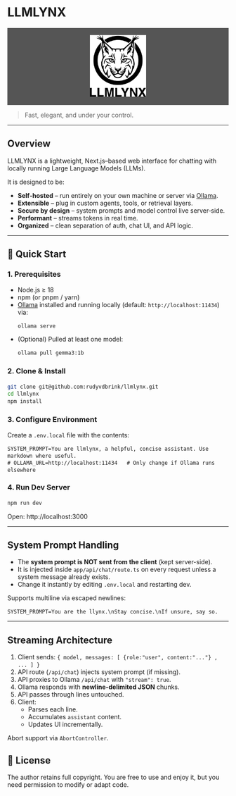 # LLMLYNX

<p align="center" style="background:#555;padding:16px;">
  <img src="./public/logo_text.png" width="128" alt="LLMLYNX Logo" />
</p>

> Fast, elegant, and under your control.

---

## Overview

LLMLYNX is a lightweight, Next.js–based web interface for chatting with locally running Large Language Models (LLMs).  

It is designed to be:

- **Self‑hosted** – run entirely on your own machine or server via [Ollama](https://ollama.ai/).
- **Extensible** – plug in custom agents, tools, or retrieval layers.
- **Secure by design** – system prompts and model control live server‑side.
- **Performant** – streams tokens in real time.
- **Organized** – clean separation of auth, chat UI, and API logic.

---

## 🚀 Quick Start

### 1. Prerequisites

- Node.js ≥ 18
- npm (or pnpm / yarn)
- [Ollama](https://ollama.ai) installed and running locally (default: `http://localhost:11434`) via:
    ```bash
    ollama serve
    ```
- (Optional) Pulled at least one model:
  ```bash
  ollama pull gemma3:1b
  ```

### 2. Clone & Install

```bash
git clone git@github.com:rudyvdbrink/llmlynx.git
cd llmlynx
npm install
```

### 3. Configure Environment

Create a `.env.local` file with the contents:

```dotenv
SYSTEM_PROMPT=You are llmlynx, a helpful, concise assistant. Use markdown where useful.
# OLLAMA_URL=http://localhost:11434   # Only change if Ollama runs elsewhere
```

### 4. Run Dev Server

```bash
npm run dev
```

Open: http://localhost:3000

---

## System Prompt Handling

- The **system prompt is NOT sent from the client** (kept server-side).
- It is injected inside `app/api/chat/route.ts` on every request unless a system message already exists.
- Change it instantly by editing `.env.local` and restarting dev.

Supports multiline via escaped newlines:

```dotenv
SYSTEM_PROMPT=You are the llynx.\nStay concise.\nIf unsure, say so.
```

---

## Streaming Architecture

1. Client sends: `{ model, messages: [ {role:"user", content:"..."} , ... ] }`
2. API route (`/api/chat`) injects system prompt (if missing).
3. API proxies to Ollama `/api/chat` with `"stream": true`.
4. Ollama responds with **newline-delimited JSON** chunks.
5. API passes through lines untouched.
6. Client:
   - Parses each line.
   - Accumulates `assistant` content.
   - Updates UI incrementally.

Abort support via `AbortController`.



## 📄 License

The author retains full copyright. You are free to use and enjoy it, but you need permission to modify or adapt code. 
